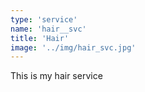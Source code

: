 ```yaml
---
type: 'service'
name: 'hair__svc'
title: 'Hair'
image: '../img/hair_svc.jpg'
---
```


This is my hair service
